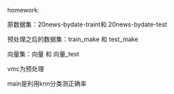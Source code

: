 homework:

原数据集：20news-bydate-traint和 20news-bydate-test

预处理之后的数据集：train_make 和 test_make 

向量集：向量 和 向量_test

vmc为预处理

main是利用knn分类测正确率
